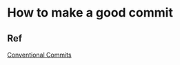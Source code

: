 # How to make a good commit

## Ref

[Conventional Commits](https://www.conventionalcommits.org/en/v1.0.0/)
